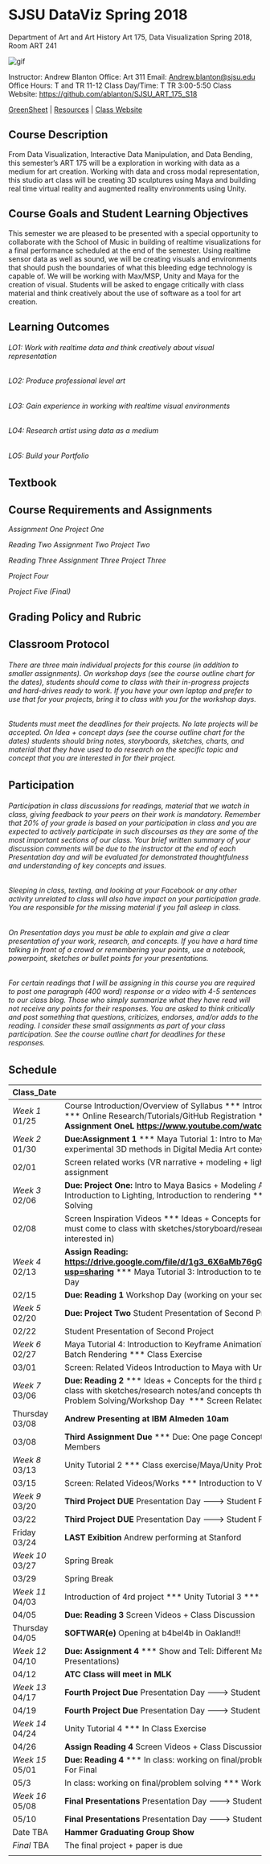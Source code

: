 **SJSU DataViz Spring 2018**
======================
Department of Art and Art History
Art 175, Data Visualization Spring 2018, Room ART 241

![gif](http://i.imgur.com/zdzDxsA.gif)

Instructor: Andrew Blanton
Office: Art 311
Email: Andrew.blanton@sjsu.edu
Office Hours: T and TR 11-12
Class Day/Time: T TR 3:00-5:50
Class Website: https://github.com/ablanton/SJSU_ART_175_S18

[GreenSheet](https://github.com/ablanton/SJSU_ART_175_S18/blob/master/GREENSHEET.md)
| [Resources](https://github.com/ablanton/SJSU_ART_175_S18/blob/master/RESOURCES.md)
| [Class Website](https://github.com/ablanton/SJSU_ART_175_S18)

Course Description
------------------
From Data Visualization, Interactive Data Manipulation, and Data Bending, this semester’s ART 175 will be a exploration in working with data as a medium for art creation. Working with data and cross modal representation, this studio art class will be creating 3D sculptures using Maya and building real time virtual reality and augmented reality environments using Unity.

Course Goals and Student Learning Objectives
--------------------------------------------

This semester we are pleased to be presented with a special opportunity to collaborate with the School of Music in building of realtime visualizations for a final performance scheduled at the end of the semester. Using realtime sensor data as well as sound, we will be creating visuals and environments that should push the boundaries of what this bleeding edge technology is capable of. We will be working with Max/MSP, Unity and Maya for the creation of visual. Students will be asked to engage critically with class material and think creatively about the use of software as a tool for art creation.

Learning Outcomes
-----------------

###### LO1: Work with realtime data and think creatively about visual representation
###### LO2: Produce professional level art
###### LO3: Gain experience in working with realtime visual environments
###### LO4: Research artist using data as a medium
###### LO5: Build your Portfolio

Textbook
--------

Course Requirements and Assignments
-----------------------------------
*Assignment One*
*Project One*

*Reading Two*
*Assignment Two*
*Project Two*

*Reading Three*
*Assignment Three*
*Project Three*

*Project Four*

*Project Five (Final)*

Grading Policy and Rubric
-------------------------

Classroom Protocol
------------------

###### There are three main individual projects for this course (in addition to smaller assignments). On workshop days (see the course outline chart for the dates), students should come to class with their in-progress projects and hard-drives ready to work. If you have your own laptop and prefer to use that for your projects, bring it to class with you for the workshop days.

###### Students must meet the deadlines for their projects. No late projects will be accepted. On Idea + concept days (see the course outline chart for the dates) students should bring notes, storyboards, sketches, charts, and material that they have used to do research on the specific topic and concept that you are interested in for their project.

Participation
-------------

###### Participation in class discussions for readings, material that we watch in class, giving feedback to your peers on their work is mandatory. Remember that 20% of your grade is based on your participation in class and you are expected to actively participate in such discourses as they are some of the most important sections of our class. Your brief written summary of your discussion comments will be due to the instructor at the end of each Presentation day and will be evaluated for demonstrated thoughtfulness and understanding of key concepts and issues.

###### Sleeping in class, texting, and looking at your Facebook or any other activity unrelated to class will also have impact on your participation grade. You are responsible for the missing material if you fall asleep in class.

###### On Presentation days you must be able to explain and give a clear presentation of your work, research, and concepts. If you have a hard time talking in front of a crowd or remembering your points, use a notebook, powerpoint, sketches or bullet points for your presentations.

###### For certain readings that I will be assigning in this course you are required to post one paragraph (400 word) response or a video with 4-5 sentences to our class blog. Those who simply summarize what they have read will not receive any points for their responses. You are asked to think critically and post something that questions, criticizes, endorses, and/or adds to the reading. I consider these small assignments as part of your class participation. See the course outline chart for deadlines for these responses.

Schedule
--------

| Class_Date          |                                                                                                                                                                        |
| ------------------- |----------------------------------------------------------------------------------------------------------------------------------------------------------------------|
| *Week 1* 01/25      | Course Introduction/Overview of Syllabus *** Introductions (Instructor-Students) *** Online Research/Tutorials/GitHub Registration *** Unity + Maya Download *** **Assignment OneL https://www.youtube.com/watch?v=IsylXXhpqnY** ***|
| *Week 2* 01/30      | **Due:Assignment 1** *** Maya Tutorial 1: Intro to Maya basics *** Introduction to experimental 3D methods in Digital Media Art context and screen inspirational videos|
| 02/01               | Screen related works (VR narrative + modeling + lighting) *** Work on first modeling assignment |
| *Week 3* 02/06      | **Due: Project One:** Intro to Maya Basics + Modeling Assignment *** Maya Tutorial 2: Introduction to Lighting, Introduction to rendering *** Class exercise/Maya Problem Solving |
| 02/08               | Screen Inspiration Videos *** Ideas + Concepts for the first project (each student must come to class with sketches/storyboard/research notes/and concepts they are interested in) |
| *Week 4* 02/13      | **Assign Reading: https://drive.google.com/file/d/1g3_6X6aMb76gGxX5m2zMOH0bQf7Ti2Cq/view?usp=sharing** *** Maya Tutorial 3: Introduction to texture + 2D vs. 3D *** Workshop Day |
| 02/15               | **Due: Reading 1** Workshop Day (working on your second project) |
| *Week 5* 02/20      | **Due: Project Two** Student Presentation of Second Project |
| 02/22               | Student Presentation of Second Project |
| *Week 6* 02/27      | Maya Tutorial 4: Introduction to Keyframe AnimationTimeline; Graph Editor; Playblast; Batch Rendering *** Class Exercise |
| 03/01               | Screen: Related Videos Introduction to Maya with Unity *** **Assign Reading 2** |
| *Week 7* 03/06      | **Due: Reading 2** *** Ideas + Concepts for the third project (each team must come to class with sketches/research notes/and concepts they are interested in) *** Maya Problem Solving/Workshop Day  *** Screen Related works |
| Thursday 03/08      | **Andrew Presenting at IBM Almeden 10am**
| 03/08               | **Third Assignment Due** *** Due: One page Concept for Third Project + Team Members |
| *Week 8* 03/13      | Unity Tutorial 2 *** Class exercise/Maya/Unity Problem Solving |
| 03/15               | Screen: Related Videos/Works *** Introduction to VR |
| *Week 9* 03/20      | **Third Project DUE** Presentation Day ---> Student Presentation of Third Project  |
| 03/22               | **Third Project DUE** Presentation Day ---> Student Presentation of Third Project  |
| Friday 03/24        | **LAST Exibition** Andrew performing at Stanford |
| *Week 10* 03/27     | Spring Break |
| 03/29               | Spring Break |
| *Week 11* 04/03     | Introduction of 4rd project *** Unity Tutorial 3 *** **Assign Reading 3** |
| 04/05               | **Due: Reading 3** Screen Videos + Class Discussion |
| Thursday 04/05      | **SOFTWAR(e)** Opening at b4bel4b in Oakland!! |
| *Week 12* 04/10     | **Due: Assignment 4** *** Show and Tell: Different Maya/Unity Components (Student Presentations)  |
| 04/12               | **ATC Class will meet in MLK** |
| *Week 13* 04/17     | **Fourth Project Due** Presentation Day ---> Student Presentation of Fourth Project |
| 04/19               | **Fourth Project Due** Presentation Day ---> Student Presentation of Fourth Project |
| *Week 14* 04/24     | Unity Tutorial 4 *** In Class Exercise |
| 04/26               | **Assign Reading 4** Screen Videos + Class Discussion |
| *Week 15* 05/01     | **Due: Reading 4** *** In class: working on final/problem solving *** Workshop Day For Final|
| 05/3                | In class: working on final/problem solving *** Workshop Day For Final  |
| *Week 16* 05/08     | **Final Presentations** Presentation Day ---> Student Presentation of Final Project  |
| 05/10               | **Final Presentations** Presentation Day ---> Student Presentation of Final Project |
| Date TBA            | **Hammer Graduating Group Show**
| *Final*  TBA      | The final project + paper is due |
|                  |  |
